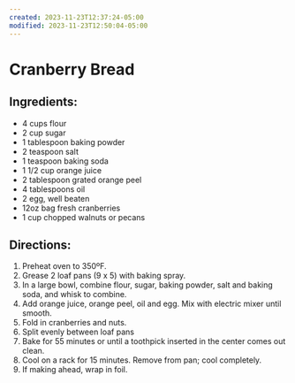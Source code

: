 ```yaml
---
created: 2023-11-23T12:37:24-05:00
modified: 2023-11-23T12:50:04-05:00
---
```


# Cranberry Bread

## Ingredients:

- 4 cups flour
- 2 cup sugar
- 1 tablespoon baking powder
- 2 teaspoon salt
- 1 teaspoon baking soda
- 1 1/2 cup orange juice
- 2 tablespoon grated orange peel
- 4 tablespoons oil
- 2 egg, well beaten
- 12oz bag fresh cranberries
- 1 cup chopped walnuts or pecans

## Directions:

1. Preheat oven to 350ºF. 
2. Grease 2 loaf pans (9 x 5) with baking spray.
3. In a large bowl, combine flour, sugar, baking powder, salt and baking soda, and whisk to combine. 
4. Add orange juice, orange peel, oil and egg. Mix with electric mixer until smooth.
5. Fold in cranberries and nuts. 
6. Split evenly between loaf pans
7. Bake for 55 minutes or until a toothpick inserted in the center comes out clean.
8. Cool on a rack for 15 minutes. Remove from pan; cool completely. 
9. If making ahead, wrap in foil.
